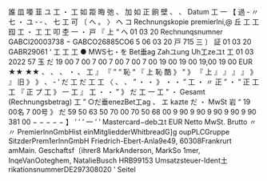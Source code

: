誰 皿 唖 韮 ユ 工 ・ 工 如 距 晦 弛 、 加 如 正 餉 壁 、 、 Datum 工 一 【 過 ‐ 〃 七 ・ ユ ‐ ‐ 、 七 工 可 〔 へ 。 〉 ヘ コ Rechnungskopie premierlni,@ 丘 工 工 囮 工 ・ 工 工 叩 杢 一 ・ 戸 『 上 “ へ 01 03 20 Rechnunqsnumner GABCI20003738 − GABCO26885CO6 5 06 03 20 戸 715 三 〕 証 01 03 20 GABR29061 ‘ 工 工 工 ● MWS七・を Bet垂ag Zahユung Uh工zeユt 工 01 03 2022 57 玉 だ 19 00 7 00 7 00 7 00 7 00 7 00 19 00 19 00 19,00 19 00 EUR ★★ ★★ 、 、 、 ・ 、 工 』 『 ” “ 恥 “ 『 上 恥 酷 》 “ 》 『 上 』 』 』 』 》 』 旧 》 》 、 ‐ ’ だ 工 だ 工 工 〈 、 、 ” ・ ・ 》 ・ ・ ” 工 ・ 〃 正 ” ・ ” 正 工 工 『 正 プ 工 》 一 工 』 工 ・ ・ ” 》 だ 工 一 工 ” ・ Gesamt (Rechnungsbetrag) 工 ” ○だ垂enezBet工ag 、 エ kazte だ ・ MwSt 岩 “ 19 00名 7 00号 》 だ 59 50 63 50 70 00 70 50 68 00 9 90 9 90 9 90 9 90 9 90 381 00 − − − − − 】 ’ ’ ’ 一 ’ ’ Mastercard−debユt EUR Netto MwSt. Brutto 〃 〃 PremierlnnGmbHist einMitgliedderWhitbreadG]g oupPLCGruppe SitzderPrem1erlnnGmbH Friedrich-Ebert-Anla9e49, 60308Frankrurt amMain. Geschaftsf〔ihrer8 MarkAnderson, MarkSo 1mer, InqeVanOoteghem, NatalieBusch HRB99153 Umsatzsteuer-Ident土rikationsnummerDE297308020 ’ Seitel